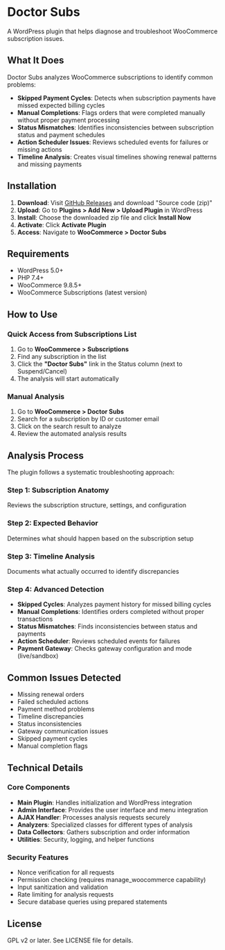 # Doctor Subs

A WordPress plugin that helps diagnose and troubleshoot WooCommerce subscription issues.

## What It Does

Doctor Subs analyzes WooCommerce subscriptions to identify common problems:

- **Skipped Payment Cycles**: Detects when subscription payments have missed expected billing cycles
- **Manual Completions**: Flags orders that were completed manually without proper payment processing
- **Status Mismatches**: Identifies inconsistencies between subscription status and payment schedules
- **Action Scheduler Issues**: Reviews scheduled events for failures or missing actions
- **Timeline Analysis**: Creates visual timelines showing renewal patterns and missing payments

## Installation

1. **Download**: Visit [GitHub Releases](https://github.com/davidrukahu/doctor-subs/releases) and download "Source code (zip)"
2. **Upload**: Go to **Plugins > Add New > Upload Plugin** in WordPress
3. **Install**: Choose the downloaded zip file and click **Install Now**
4. **Activate**: Click **Activate Plugin**
5. **Access**: Navigate to **WooCommerce > Doctor Subs**

## Requirements

- WordPress 5.0+
- PHP 7.4+
- WooCommerce 9.8.5+
- WooCommerce Subscriptions (latest version)

## How to Use

### Quick Access from Subscriptions List
1. Go to **WooCommerce > Subscriptions**
2. Find any subscription in the list
3. Click the **"Doctor Subs"** link in the Status column (next to Suspend/Cancel)
4. The analysis will start automatically

### Manual Analysis
1. Go to **WooCommerce > Doctor Subs**
2. Search for a subscription by ID or customer email
3. Click on the search result to analyze
4. Review the automated analysis results

## Analysis Process

The plugin follows a systematic troubleshooting approach:

### Step 1: Subscription Anatomy
Reviews the subscription structure, settings, and configuration

### Step 2: Expected Behavior
Determines what should happen based on the subscription setup

### Step 3: Timeline Analysis
Documents what actually occurred to identify discrepancies

### Step 4: Advanced Detection
- **Skipped Cycles**: Analyzes payment history for missed billing cycles
- **Manual Completions**: Identifies orders completed without proper transactions
- **Status Mismatches**: Finds inconsistencies between status and payments
- **Action Scheduler**: Reviews scheduled events for failures
- **Payment Gateway**: Checks gateway configuration and mode (live/sandbox)

## Common Issues Detected

- Missing renewal orders
- Failed scheduled actions
- Payment method problems
- Timeline discrepancies
- Status inconsistencies
- Gateway communication issues
- Skipped payment cycles
- Manual completion flags

## Technical Details

### Core Components

- **Main Plugin**: Handles initialization and WordPress integration
- **Admin Interface**: Provides the user interface and menu integration
- **AJAX Handler**: Processes analysis requests securely
- **Analyzers**: Specialized classes for different types of analysis
- **Data Collectors**: Gathers subscription and order information
- **Utilities**: Security, logging, and helper functions

### Security Features

- Nonce verification for all requests
- Permission checking (requires manage_woocommerce capability)
- Input sanitization and validation
- Rate limiting for analysis requests
- Secure database queries using prepared statements

## License

GPL v2 or later. See LICENSE file for details.
